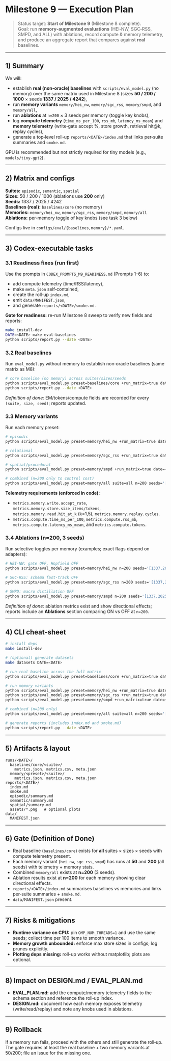 # Milestone 9 — Execution Plan

> Status target: **Start of Milestone 9** (Milestone 8 complete).  
> Goal: run **memory‑augmented evaluations** (HEI‑NW, SGC‑RSS, SMPD, and ALL) with ablations, record compute & memory telemetry, and produce an aggregate report that compares against **real** baselines.

---

## 1) Summary

We will:
- establish **real (non‑oracle) baselines** with `scripts/eval_model.py` (no memory) over the same matrix used in Milestone 8 (sizes **50 / 200 / 1000** × seeds **1337 / 2025 / 4242**),
- run **memory variants** `memory/hei_nw`, `memory/sgc_rss`, `memory/smpd`, and `memory/all`,
- run **ablations** at `n=200` × 3 seeds per memory (toggle key knobs),
- log **compute telemetry** (`time_ms_per_100`, `rss_mb`, `latency_ms_mean`) and **memory telemetry** (write‑gate accept %, store growth, retrieval hit@k, replay cycles),
- generate a top‑level roll‑up `reports/<DATE>/index.md` that links per‑suite summaries and `smoke.md`.

GPU is recommended but not strictly required for tiny models (e.g., `models/tiny-gpt2`).

---

## 2) Matrix and configs

**Suites:** `episodic`, `semantic`, `spatial`  
**Sizes:** 50 / 200 / 1000 (ablations use **200** only)  
**Seeds:** 1337 / 2025 / 4242  
**Baselines (real):** `baselines/core` (no memory)  
**Memories:** `memory/hei_nw`, `memory/sgc_rss`, `memory/smpd`, `memory/all`  
**Ablations:** per‑memory toggle of key knobs (see task 3 below)

Configs live in `configs/eval/{baselines,memory}/*.yaml`.

---

## 3) Codex‑executable tasks

### 3.1 Readiness fixes (run first)

Use the prompts in `CODEX_PROMPTS_M9_READINESS.md` (Prompts 1–6) to:
- add compute telemetry (time/RSS/latency),
- make `meta.json` self‑contained,
- create the roll‑up `index.md`,
- emit `data/MANIFEST.json`,
- and generate `reports/<DATE>/smoke.md`.

**Gate for readiness:** re-run Milestone 8 sweep to verify new fields and reports:
```bash
make install-dev
DATE=<DATE> make eval-baselines
python scripts/report.py --date <DATE>
```

### 3.2 Real baselines

Run `eval_model.py` without memory to establish non‑oracle baselines (same matrix as M8):
```bash
# core baseline (no memory) across suites/sizes/seeds
python scripts/eval_model.py preset=baselines/core +run_matrix=true date=<DATE>
python scripts/report.py --date <DATE>
```
*Definition of done:* EM/tokens/compute fields are recorded for every `(suite, size, seed)`; reports updated.

### 3.3 Memory variants

Run each memory preset:
```bash
# episodic
python scripts/eval_model.py preset=memory/hei_nw +run_matrix=true date=<DATE>

# relational
python scripts/eval_model.py preset=memory/sgc_rss +run_matrix=true date=<DATE>

# spatial/procedural
python scripts/eval_model.py preset=memory/smpd +run_matrix=true date=<DATE>

# combined (n=200 only to control cost)
python scripts/eval_model.py preset=memory/all suite=all n=200 seeds='[1337,2025,4242]' date=<DATE>
```

**Telemetry requirements (enforced in code):**
- `metrics.memory.write.accept_rate`, `metrics.memory.store.size_items/tokens`, `metrics.memory.read.hit_at_k` (k=1,5), `metrics.memory.replay.cycles`.
- `metrics.compute.time_ms_per_100`, `metrics.compute.rss_mb`, `metrics.compute.latency_ms_mean`, and `metrics.compute.tokens`.

### 3.4 Ablations (n=200, 3 seeds)

Run selective toggles per memory (examples; exact flags depend on adapters):
```bash
# HEI‑NW: gate OFF, Hopfield OFF
python scripts/eval_model.py preset=memory/hei_nw n=200 seeds='[1337,2025,4242]' date=<DATE> gate.enabled=false hopfield.enabled=false

# SGC‑RSS: schema fast‑track OFF
python scripts/eval_model.py preset=memory/sgc_rss n=200 seeds='[1337,2025,4242]' date=<DATE> schema.fast_track=false

# SMPD: macro distillation OFF
python scripts/eval_model.py preset=memory/smpd n=200 seeds='[1337,2025,4242]' date=<DATE> macro.distill=false
```

*Definition of done:* ablation metrics exist and show directional effects; reports include an **Ablations** section comparing ON vs OFF at `n=200`.

---

## 4) CLI cheat‑sheet

```bash
# install deps
make install-dev

# (optional) generate datasets
make datasets DATE=<DATE>

# run real baseline across the full matrix
python scripts/eval_model.py preset=baselines/core +run_matrix=true date=<DATE>

# run memory variants
python scripts/eval_model.py preset=memory/hei_nw +run_matrix=true date=<DATE>
python scripts/eval_model.py preset=memory/sgc_rss +run_matrix=true date=<DATE>
python scripts/eval_model.py preset=memory/smpd +run_matrix=true date=<DATE>

# combined (n=200 only)
python scripts/eval_model.py preset=memory/all suite=all n=200 seeds='[1337,2025,4242]' date=<DATE>

# generate reports (includes index.md and smoke.md)
python scripts/report.py --date <DATE>
```

---

## 5) Artifacts & layout

```
runs/<DATE>/
  baselines/core/<suite>/
    metrics.json, metrics.csv, meta.json
  memory/<preset>/<suite>/
    metrics.json, metrics.csv, meta.json
reports/<DATE>/
  index.md
  smoke.md
  episodic/summary.md
  semantic/summary.md
  spatial/summary.md
  assets/*.png   # optional plots
data/
  MANIFEST.json
```

---

## 6) Gate (Definition of Done)

- Real baseline (`baselines/core`) exists for **all** suites × sizes × seeds with compute telemetry present.
- Each memory variant (`hei_nw`, `sgc_rss`, `smpd`) has runs at **50** and **200** (all seeds) with telemetry + memory stats.
- Combined `memory/all` exists at **n=200** (3 seeds).
- Ablation results exist at **n=200** for each memory showing clear directional effects.
- `reports/<DATE>/index.md` summarises baselines vs memories and links per‑suite summaries + `smoke.md`.
- `data/MANIFEST.json` present.

---

## 7) Risks & mitigations

- **Runtime variance on CPU:** pin `OMP_NUM_THREADS=1` and use the same seeds; collect time per 100 items to smooth variance.
- **Memory growth unbounded:** enforce max store sizes in configs; log prunes explicitly.
- **Plotting deps missing:** roll-up works without matplotlib; plots are optional.

---

## 8) Impact on DESIGN.md / EVAL_PLAN.md

- **EVAL_PLAN.md:** add the compute/memory telemetry fields to the schema section and reference the roll‑up index.
- **DESIGN.md:** document how each memory exposes telemetry (write/read/replay) and note any knobs used in ablations.

---

## 9) Rollback

If a memory run fails, proceed with the others and still generate the roll‑up. The gate requires at least the real baseline + two memory variants at 50/200; file an issue for the missing one.
